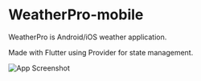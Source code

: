 # WeatherPro-mobile
WeatherPro is Android/iOS weather application.

Made with Flutter using Provider for state management.

![App Screenshot](https://ibb.co/P4DhFZj)
